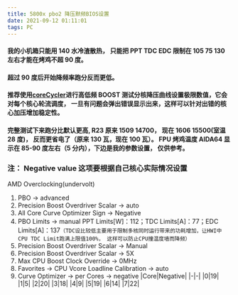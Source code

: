 ```yaml
---
title: 5800x pbo2 降压默频BIOS设置
date: 2021-09-12 01:11:01
tags: PC
---
```


#### 我的小机箱只能用 140 水冷渣散热， 只能把 PPT TDC EDC 限制在 105 75 130 左右才能在烤鸡不超 90 度。

#### 超过 90 度后开始降频率跑分反而更低。

#### 推荐使用[coreCycler](https://github.com/sp00n/corecycler)进行高低频 BOOST 测试分核降压曲线设置极限数值，它会对每个核心轮流调度， 一旦有问题会弹出错误显示出来，这样可以针对出错的核心加压增加稳定性。

#### 完整测试下来跑分比默认更高, R23 原来 1509 14700， 现在 1606 15500(室温 28 度)， 反而更省电了（原来 130 瓦，现在 100 瓦）。 FPU 烤鸡温度 AIDA64 显示在 85-90 度左右（5 分内），下边是我的参数设置， 仅供参考。

### 注： Negative value 这项要根据自己核心实际情况设置

AMD Overclocking(undervolt)

1. PBO -> advanced
2. Precision Boost Overdriver Scalar -> auto
3. All Core Curve Optimizer Sign -> Negative
4. PBO Limits -> manual PPT Limits[W]：112；TDC Limits[A]：77；EDC Limits[A]：137`（TDC设比较低主要用于限制多核同时运行带来的功耗增加，让HWI中CPU TDC Limit跑满上限值100%， 这样可以防止CPU撞温度墙而降频）`
5. Precision Boost Overdriver Scalar -> Manual
6. Precision Boost Overdriver Scalar -> 5X
7. Max CPU Boost Clock Override -> 0MHz
8. Favorites -> CPU Vcore Loadline Calibration -> auto
9. Curve Optimizer -> per Cores -> negative
   |Core|Negative|
   |-|-|
   |0|19|
   |1|5|
   |2|20|
   |3|18|
   |4|9|
   |5|19|
   |6|14|
   |7|22|
